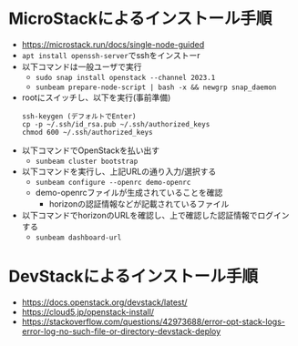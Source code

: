 # MicroStackによるインストール手順
- https://microstack.run/docs/single-node-guided
- `apt install openssh-server`でsshをインストーr
- 以下コマンドは一般ユーザで実行
  - `sudo snap install openstack --channel 2023.1`
  - `sunbeam prepare-node-script | bash -x && newgrp snap_daemon`
- rootにスイッチし、以下を実行(事前準備)
  ```shell
  ssh-keygen (デフォルトでEnter)
  cp -p ~/.ssh/id_rsa.pub ~/.ssh/authorized_keys
  chmod 600 ~/.ssh/authorized_keys
  ```
- 以下コマンドでOpenStackを払い出す
  - `sunbeam cluster bootstrap`
- 以下コマンドを実行し、上記URLの通り入力/選択する
  - `sunbeam configure --openrc demo-openrc`
  - demo-openrcファイルが生成されていることを確認
    - horizonの認証情報などが記載されているファイル
- 以下コマンドでhorizonのURLを確認し、上で確認した認証情報でログインする
  - `sunbeam dashboard-url`

# DevStackによるインストール手順
- https://docs.openstack.org/devstack/latest/
- https://cloud5.jp/openstack-install/
- https://stackoverflow.com/questions/42973688/error-opt-stack-logs-error-log-no-such-file-or-directory-devstack-deploy